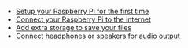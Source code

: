 - [Setup your Raspberry Pi for the first time](quickstart.md)
- [Connect your Raspberry Pi to the internet](networking.md)
- [Add extra storage to save your files](storage.md)
- [Connect headphones or speakers for audio output](audio.md)
